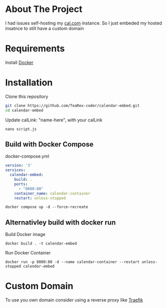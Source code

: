 # About The Project
I had issues self-hosting my [cal.com](https://github.com/calcom/cal.com) instance. So I just embeded my hosted insatnce to still have a custom domain

# Requirements
Install [Docker](https://docs.docker.com/get-docker/)

# Installation
Clone this repository
```bash
git clone https://github.com/TeaRex-coder/calendar-embed.git
cd calendar-embed
```

Update calLink: "name-here", with your calLink

`nano script.js`

## Build with Docker Compose
docker-compose.yml
```yaml
version: '3'
services:
  calendar-embed:
    build: .
    ports:
      - "8080:80"
    container_name: calendar-container
    restart: unless-stopped
```

`
docker compose up -d --force-recreate
`

## Alternativley build with docker run
Build Docker image

`docker build . -t calendar-embed`

Run Docker Container

`docker run -p 8080:80 -d --name calendar-container --restart unless-stopped calendar-embed`

# Custom Domain
To use you own domain consider using a reverse proxy like [Traefik](https://github.com/traefik/traefik)
